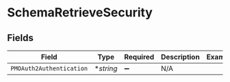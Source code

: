 # SchemaRetrieveSecurity


## Fields

| Field                    | Type                     | Required                 | Description              | Example                  |
| ------------------------ | ------------------------ | ------------------------ | ------------------------ | ------------------------ |
| `PMOAuth2Authentication` | **string*                | :heavy_minus_sign:       | N/A                      |                          |